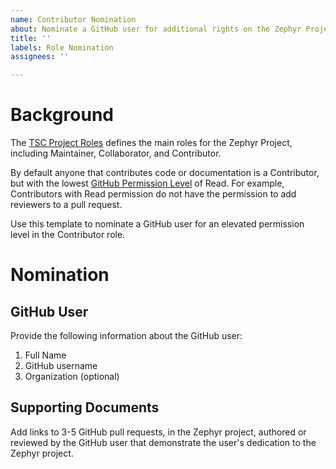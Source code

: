 ```yaml
---
name: Contributor Nomination
about: Nominate a GitHub user for additional rights on the Zephyr Project
title: ''
labels: Role Nomination
assignees: ''

---
```


# Background

The [TSC Project Roles] defines the main roles for the Zephyr Project, including
Maintainer, Collaborator, and Contributor.

By default anyone that contributes code or documentation is a Contributor, but
with the lowest [GitHub Permission Level] of Read. For example, Contributors
with Read permission do not have the permission to add reviewers to a pull
request.

Use this template to nominate a GitHub user for an elevated permission level in
the Contributor role.

# Nomination

## GitHub User

Provide the following information about the GitHub user:

1. Full Name
1. GitHub username
1. Organization (optional)

## Supporting Documents

Add links to 3-5 GitHub pull requests, in the Zephyr project, authored or
reviewed by the GitHub user that demonstrate the user's dedication to the
Zephyr project.


[TSC Project Roles]: <https://docs.zephyrproject.org/latest/development_process/project_roles.html#tsc-project-roles>
[GitHub Permission Level]: <https://docs.github.com/en/organizations/managing-access-to-your-organizations-repositories/repository-permission-levels-for-an-organization>

